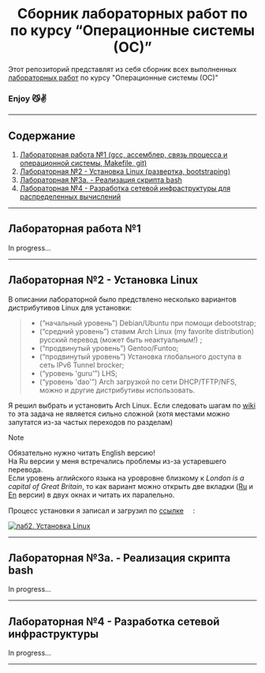<div align="center">

# Сборник лабораторных работ по по курсу “Операционные системы (ОС)”

</div>

Этот репозиторий представлят из себя сборник всех выполненных [лабораторных работ](https://edu.irnok.net/doku.php?id=sys:os "Операционные системы (ОС) 22ХХ ИГУ") по курсу "Операционные системы (ОС)"

### Enjoy 😼✌️

***

## Содержание


1. [Лабораторная работа №1 (gcc, ассемблер, связь процесса и операционной системы, Makefile, git)](#lab1)
2. [Лабораторная №2 - Установка Linux (развертка, bootstraping)](#lab2)
3. [Лабораторная №3a. - Реализация скрипта bash](#lab3)
4. [Лабораторная №4 - Разработка сетевой инфраструктуры для распределенных вычислений](#lab4)

***

## <a id="lab1">Лабораторная работа №1</a>

In progress...

***

## <a id="lab2">Лабораторная №2 - Установка Linux</a>

В описании лабораторной было предствлено несколько вариантов дистрибутивов Linux для установки:
> * (“начальный уровень”) Debian/Ubuntu при помощи debootstrap;
> * (“средний уровень”) ставим Arch Linux (my favorite distribution) русский перевод (может быть неактуальным!) ;
> * (“продвинутый уровень”) Gentoo/Funtoo;
> * (“продвинутый уровень”) Установка глобального доступа в сеть IPv6 Tunnel brocker;
> * (“уровень 'guru'”) LHS;
> * (“уровень 'dao'”) Arch загрузкой по сети DHCP/TFTP/NFS, можно и другие дистрибутивы использовать.

Я решил выбрать и установить Arch Linux. Если следовать шагам по [wiki](https://wiki.archlinux.org/title/Install_Arch_Linux_from_existing_Linux "Install Arch Linux from existing Linux") то эта задача не является сильно сложной (хотя местами можно запутатся из-за частых переходов по разделам)

> [!NOTE]
>
> Обязательно нужно читать English версию!  
> На Ru версии у меня встречались проблемы из-за устаревшего перевода.  
> Если уровень аглийского языка на уровровне близкому к *London is a capital of Great Britain*, то как вариант можно открыть две вкладки ([Ru](https://wiki.archlinux.org/title/Install_Arch_Linux_from_existing_Linux_(%D0%A0%D1%83%D1%81%D1%81%D0%BA%D0%B8%D0%B9)) и [En](https://wiki.archlinux.org/title/Install_Arch_Linux_from_existing_Linux) версии) в двух окнах и читать их паралельно.

Процесс установки я записал и загрузил по [ссылке](https://youtu.be/aL9FrlRUXXg?si=sz8vPl8NlZ196cB0) <img src="https://cdn-icons-png.flaticon.com/128/1384/1384060.png" height=15 />: 

[![лаб2. Установка Linux](https://img.youtube.com/vi/aL9FrlRUXXg/maxresdefault.jpg)](https://youtu.be/aL9FrlRUXXg?si=fkoe6XkvyaEYKdrE "youtube.com")

***

## <a id="lab3">Лабораторная №3a. - Реализация скрипта bash</a>

In progress...

***

## <a id="lab4">Лабораторная №4 - Разработка сетевой инфраструктуры</a>

In progress...

***